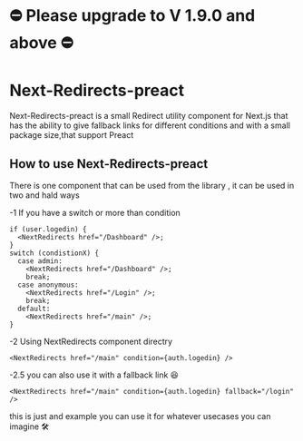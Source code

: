 # ⛔️ Please upgrade to V 1.9.0 and above ⛔️

# Next-Redirects-preact

Next-Redirects-preact is a small Redirect utility component for Next.js that has the ability to give fallback links for different conditions and with a small package size,that support Preact

## How to use Next-Redirects-preact

There is one component that can be used from the library , it can be used in two and hald ways

-1 If you have a switch or more than condition

```tsx
if (user.logedin) {
  <NextRedirects href="/Dashboard" />;
}
switch (condistionX) {
  case admin:
    <NextRedirects href="/Dashboard" />;
    break;
  case anonymous:
    <NextRedirects href="/Login" />;
    break;
  default:
    <NextRedirects href="/main" />;
}
```

-2 Using NextRedirects component directry

```tsx
<NextRedirects href="/main" condition={auth.logedin} />
```

-2.5 you can also use it with a fallback link 😆

```tsx
<NextRedirects href="/main" condition={auth.logedin} fallback="/login" />
```

this is just and example you can use it for whatever usecases you can imagine 🛠
